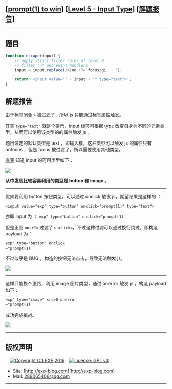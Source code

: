 ## [[prompt(1) to win](http://prompt.ml)] [[Level 5 - Input Type](http://prompt.ml/5)] [[解题报告](http://exp-blog.com/2019/03/22/pid-3656/)]

------

## 题目

```javascript
function escape(input) {
    // apply strict filter rules of level 0
    // filter ">" and event handlers
    input = input.replace(/>|on.+?=|focus/gi, '_');

    return '<input value="' + input + '" type="text">';
}
```

## 解题报告

由于标签闭合 `>` 被过滤了，所以 js 只能通过标签属性触发。

其实 `type="text"` 就是个提示，input 标签可根据 type 改变自身为不同的元素类型，从而可以使用该类型的的属性触发 js 。

题目设定的默认类型是 text ，即输入框，这种类型可以触发 js 的属性只有 onfocus ，但是 focus 被过滤了，所以需要使用其他类型。

[查表](http://www.w3school.com.cn/tags/att_input_type.asp) 知道 input 的可用类型如下：

![](https://github.com/lyy289065406/CTF-Solving-Reports/blob/master/prompt/Level%2005%20-%20Input%20Type/imgs/01.png)

**从中发现比较容易利用的类型是 button 和 image** 。


------------

假如要利用 button 按钮类型，可以通过 onclick 触发 js，期望结果是这样的 ：

`<input value="exp" type="button" onclick="prompt(1)" type="text">`

亦即 input 为 ： `exp" type="button" onclick="prompt(1)`

但是正则 `on.+?=` 过滤了 `onclick=`，不过这种过滤可以通过换行绕过，即构造 payload 为：

```html
exp" type="button" onclick
="prompt(1)
```

不过似乎是 BUG ，构造的按钮无法点击，导致无法触发 js。

![](https://github.com/lyy289065406/CTF-Solving-Reports/blob/master/prompt/Level%2005%20-%20Input%20Type/imgs/02.png)

------------

这样只能换个思路，利用 image 图片类型，通过 onerror 触发 js ，构造 payload 如下：

```html
exp" type="image" src=0 onerror
="prompt(1)
```

成功完成挑战。

![](https://github.com/lyy289065406/CTF-Solving-Reports/blob/master/prompt/Level%2005%20-%20Input%20Type/imgs/03.png)

------

## 版权声明

　[![Copyright (C) EXP,2016](https://img.shields.io/badge/Copyright%20(C)-EXP%202016-blue.svg)](http://exp-blog.com)　[![License: GPL v3](https://img.shields.io/badge/License-GPL%20v3-blue.svg)](https://www.gnu.org/licenses/gpl-3.0)
  

- Site: [http://exp-blog.com](http://exp-blog.com) 
- Mail: <a href="mailto:289065406@qq.com?subject=[EXP's Github]%20Your%20Question%20（请写下您的疑问）&amp;body=What%20can%20I%20help%20you?%20（需要我提供什么帮助吗？）">289065406@qq.com</a>


------
